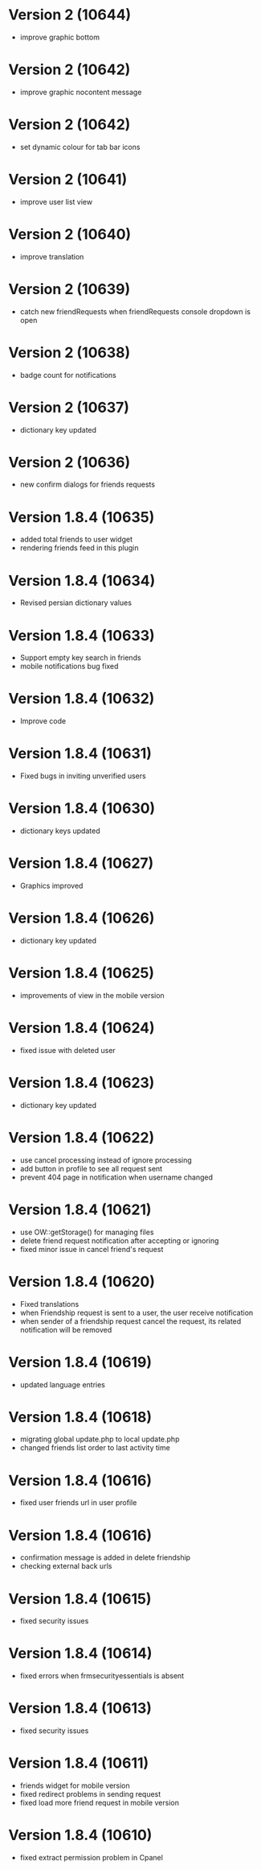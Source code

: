 # Version 2 (10644)
- improve graphic bottom

# Version 2 (10642)
- improve graphic nocontent message

# Version 2 (10642)
- set dynamic colour for tab bar icons

# Version 2 (10641)
- improve user list view

# Version 2 (10640)
- improve translation 

# Version 2 (10639)
- catch new friendRequests when friendRequests console dropdown is open

# Version 2 (10638)
- badge count for notifications

# Version 2 (10637)
- dictionary key updated

# Version 2 (10636)
- new confirm dialogs for friends requests

# Version 1.8.4 (10635)
- added total friends to user widget
- rendering friends feed in this plugin

# Version 1.8.4 (10634)
- Revised persian dictionary values

# Version 1.8.4 (10633)
- Support empty key search in friends
- mobile notifications bug fixed

# Version 1.8.4 (10632)
- Improve code

# Version 1.8.4 (10631)
- Fixed bugs in inviting unverified users

# Version 1.8.4 (10630)
- dictionary keys updated

# Version 1.8.4 (10627)
- Graphics improved

# Version 1.8.4 (10626)
- dictionary key updated

# Version 1.8.4 (10625)
- improvements of view in the mobile version

# Version 1.8.4 (10624)
- fixed issue with deleted user

# Version 1.8.4 (10623)
- dictionary key updated

# Version 1.8.4 (10622)
- use cancel processing instead of ignore processing
- add button in profile to see all request sent
- prevent 404 page in notification when username changed

# Version 1.8.4 (10621)
- use OW::getStorage() for managing files
- delete friend request notification after accepting or ignoring
- fixed minor issue in cancel friend's request

# Version 1.8.4 (10620)
- Fixed translations
- when Friendship request is sent to a user, the user receive notification
- when sender of a friendship request cancel the request, its related notification will be removed

# Version 1.8.4 (10619)
- updated language entries

# Version 1.8.4 (10618)
- migrating global update.php to local update.php
- changed friends list order to last activity time

# Version 1.8.4 (10616)
- fixed user friends url in user profile

# Version 1.8.4 (10616)
- confirmation message is added in delete friendship
- checking external back urls

# Version 1.8.4 (10615)
- fixed security issues

# Version 1.8.4 (10614)
- fixed errors when frmsecurityessentials is absent

# Version 1.8.4 (10613)
- fixed security issues

# Version 1.8.4 (10611)
- friends widget for mobile version
- fixed redirect problems in sending request
- fixed load more friend request in mobile version

# Version 1.8.4 (10610)
- fixed extract permission problem in Cpanel